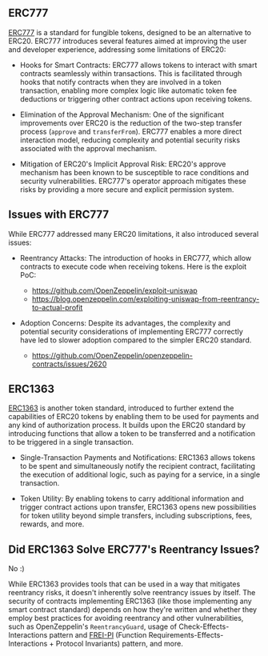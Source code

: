 ## ERC777

[ERC777](https://eips.ethereum.org/EIPS/eip-777) is a standard for fungible tokens, designed to be an alternative to ERC20. ERC777 introduces several features aimed at improving the user and developer experience, addressing some limitations of ERC20:

- Hooks for Smart Contracts: ERC777 allows tokens to interact with smart contracts seamlessly within transactions. This is facilitated through hooks that notify contracts when they are involved in a token transaction, enabling more complex logic like automatic token fee deductions or triggering other contract actions upon receiving tokens.

- Elimination of the Approval Mechanism: One of the significant improvements over ERC20 is the reduction of the two-step transfer process (`approve` and `transferFrom`). ERC777 enables a more direct interaction model, reducing complexity and potential security risks associated with the approval mechanism.

- Mitigation of ERC20's Implicit Approval Risk: ERC20's approve mechanism has been known to be susceptible to race conditions and security vulnerabilities. ERC777's operator approach mitigates these risks by providing a more secure and explicit permission system.

## Issues with ERC777

While ERC777 addressed many ERC20 limitations, it also introduced several issues:

- Reentrancy Attacks: The introduction of hooks in ERC777, which allow contracts to execute code when receiving tokens. Here is the exploit PoC:

  - https://github.com/OpenZeppelin/exploit-uniswap
  - https://blog.openzeppelin.com/exploiting-uniswap-from-reentrancy-to-actual-profit

- Adoption Concerns: Despite its advantages, the complexity and potential security considerations of implementing ERC777 correctly have led to slower adoption compared to the simpler ERC20 standard.
  - https://github.com/OpenZeppelin/openzeppelin-contracts/issues/2620

## ERC1363

[ERC1363](https://eips.ethereum.org/EIPS/eip-1363) is another token standard, introduced to further extend the capabilities of ERC20 tokens by enabling them to be used for payments and any kind of authorization process. It builds upon the ERC20 standard by introducing functions that allow a token to be transferred and a notification to be triggered in a single transaction.

- Single-Transaction Payments and Notifications: ERC1363 allows tokens to be spent and simultaneously notify the recipient contract, facilitating the execution of additional logic, such as paying for a service, in a single transaction.

- Token Utility: By enabling tokens to carry additional information and trigger contract actions upon transfer, ERC1363 opens new possibilities for token utility beyond simple transfers, including subscriptions, fees, rewards, and more.

## Did ERC1363 Solve ERC777's Reentrancy Issues?

No :)

While ERC1363 provides tools that can be used in a way that mitigates reentrancy risks, it doesn't inherently solve reentrancy issues by itself. The security of contracts implementing ERC1363 (like those implementing any smart contract standard) depends on how they're written and whether they employ best practices for avoiding reentrancy and other vulnerabilities, such as OpenZeppelin's `ReentrancyGuard`, usage of Check-Effects-Interactions pattern and [FREI-PI](https://www.nascent.xyz/idea/youre-writing-require-statements-wrong) (Function Requirements-Effects-Interactions + Protocol Invariants) pattern, and more.
